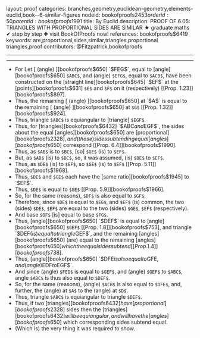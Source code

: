 layout: proof
categories: branches,geometry,euclidean-geometry,elements-euclid,book--6-similar-figures
nodeid: bookofproofs$2453
orderid: 50
parentid: bookofproofs$1991
title: By Euclid
description: PROOF OF 6.05: TRIANGLES WITH PROPORTIONAL SIDES ARE SIMILAR &#9733; graduate maths &#10004; step by step &#10010; visit BookOfProofs now!
references: bookofproofs$6419
keywords: are,proportional,sides,similar,triangles,proportional triangles,proof
contributors: @Fitzpatrick,bookofproofs

---


---



* For Let [ (angle) ][bookofproofs$650] `$FEG$`, equal to [angle][bookofproofs$650] `$ABC$`, and (angle) `$EFG$`, equal to `$ACB$`, have been constructed on the [straight line][bookofproofs$645] `$EF$` at the [points][bookofproofs$631] `$E$` and `$F$` on it (respectively) [[Prop. 1.23]][bookofproofs$897].
* Thus, the remaining [ (angle) ][bookofproofs$650] at `$A$` is equal to the remaining [ (angle) ][bookofproofs$650] at `$G$` [[Prop. 1.32]][bookofproofs$924].
* Thus, triangle `$ABC$` is equiangular to [triangle] `$EGF$`.
* Thus, for [triangles][bookofproofs$6432] `$ABC$` and `$EGF$`, the sides about the equal [angles][bookofproofs$650] are [proportional][bookofproofs$2328], and (those) sides subtending equal [angles][bookofproofs$650] correspond [[Prop. 6.4]][bookofproofs$1990].
* Thus, as `$AB$` is to `$BC$`, [so] `$GE$` (is) to `$EF$`.
* But, as `$AB$` (is) to `$BC$`, so, it was assumed, (is) `$DE$` to `$EF$`.
* Thus, as `$DE$` (is) to `$EF$`, so `$GE$` (is) to `$EF$` [[Prop. 5.11]][bookofproofs$1968].
* Thus, `$DE$` and `$GE$` each have the [same ratio][bookofproofs$1945] to `$EF$`.
* Thus, `$DE$` is equal to `$GE$` [[Prop. 5.9]][bookofproofs$1966].
* So, for the same (reasons), `$DF$` is also equal to `$GF$`.
* Therefore, since `$DE$` is equal to `$EG$`, and `$EF$` (is) common, the two (sides) `$DE$`, `$EF$` are equal to the two (sides) `$GE$`, `$EF$` (respectively).
* And base `$DF$` [is] equal to base `$FG$`.
* Thus, [angle][bookofproofs$650] `$DEF$` is equal to [angle][bookofproofs$650] `$GEF$` [[Prop. 1.8]][bookofproofs$753], and triangle `$DEF$` (is) equal to triangle `$GEF$`, and the remaining [angles][bookofproofs$650] (are) equal to the remaining [angles][bookofproofs$650] which the equal sides subtend [[Prop. 1.4]][bookofproofs$738].
* Thus, [angle][bookofproofs$650] `$DFE$` is also equal to `$GFE$`, and (angle) `$EDF$` to `$EGF$`.
* And since (angle) `$FED$` is equal to `$GEF$`, and (angle) `$GEF$` to `$ABC$`, angle `$ABC$` is thus also equal to `$DEF$`.
* So, for the same (reasons), (angle) `$ACB$` is also equal to `$DFE$`, and, further, the (angle) at `$A$` to the (angle) at `$D$`.
* Thus, triangle `$ABC$` is equiangular to triangle `$DEF$`.
* Thus, if two [triangles][bookofproofs$6432] have [proportional][bookofproofs$2328] sides then the [triangles][bookofproofs$6432] will be equiangular, and will have the [angles][bookofproofs$650] which corresponding sides subtend equal.
* (Which is) the very thing it was required to show.
